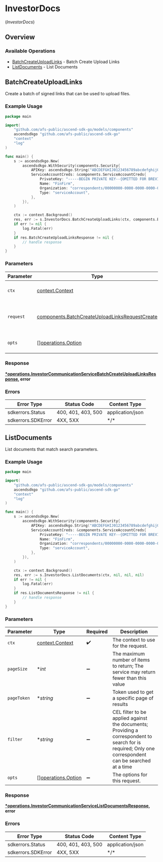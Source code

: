 # InvestorDocs
(*InvestorDocs*)

## Overview

### Available Operations

* [BatchCreateUploadLinks](#batchcreateuploadlinks) - Batch Create Upload Links
* [ListDocuments](#listdocuments) - List Documents

## BatchCreateUploadLinks

Create a batch of signed links that can be used to upload files.

### Example Usage

```go
package main

import(
	"github.com/afs-public/ascend-sdk-go/models/components"
	ascendsdkgo "github.com/afs-public/ascend-sdk-go"
	"context"
	"log"
)

func main() {
    s := ascendsdkgo.New(
        ascendsdkgo.WithSecurity(components.Security{
            APIKey: ascendsdkgo.String("ABCDEFGHIJ0123456789abcdefghij0123456789"),
            ServiceAccountCreds: &components.ServiceAccountCreds{
                PrivateKey: "-----BEGIN PRIVATE KEY--{OMITTED FOR BREVITY}",
                Name: "FinFirm",
                Organization: "correspondents/00000000-0000-0000-0000-000000000000",
                Type: "serviceAccount",
            },
        }),
    )

    ctx := context.Background()
    res, err := s.InvestorDocs.BatchCreateUploadLinks(ctx, components.BatchCreateUploadLinksRequestCreate{})
    if err != nil {
        log.Fatal(err)
    }
    if res.BatchCreateUploadLinksResponse != nil {
        // handle response
    }
}
```

### Parameters

| Parameter                                                                                                        | Type                                                                                                             | Required                                                                                                         | Description                                                                                                      |
| ---------------------------------------------------------------------------------------------------------------- | ---------------------------------------------------------------------------------------------------------------- | ---------------------------------------------------------------------------------------------------------------- | ---------------------------------------------------------------------------------------------------------------- |
| `ctx`                                                                                                            | [context.Context](https://pkg.go.dev/context#Context)                                                            | :heavy_check_mark:                                                                                               | The context to use for the request.                                                                              |
| `request`                                                                                                        | [components.BatchCreateUploadLinksRequestCreate](../../models/components/batchcreateuploadlinksrequestcreate.md) | :heavy_check_mark:                                                                                               | The request object to use for the request.                                                                       |
| `opts`                                                                                                           | [][operations.Option](../../models/operations/option.md)                                                         | :heavy_minus_sign:                                                                                               | The options for this request.                                                                                    |

### Response

**[*operations.InvestorCommunicationServiceBatchCreateUploadLinksResponse](../../models/operations/investorcommunicationservicebatchcreateuploadlinksresponse.md), error**

### Errors

| Error Type         | Status Code        | Content Type       |
| ------------------ | ------------------ | ------------------ |
| sdkerrors.Status   | 400, 401, 403, 500 | application/json   |
| sdkerrors.SDKError | 4XX, 5XX           | \*/\*              |

## ListDocuments

List documents that match search parameters.

### Example Usage

```go
package main

import(
	"github.com/afs-public/ascend-sdk-go/models/components"
	ascendsdkgo "github.com/afs-public/ascend-sdk-go"
	"context"
	"log"
)

func main() {
    s := ascendsdkgo.New(
        ascendsdkgo.WithSecurity(components.Security{
            APIKey: ascendsdkgo.String("ABCDEFGHIJ0123456789abcdefghij0123456789"),
            ServiceAccountCreds: &components.ServiceAccountCreds{
                PrivateKey: "-----BEGIN PRIVATE KEY--{OMITTED FOR BREVITY}",
                Name: "FinFirm",
                Organization: "correspondents/00000000-0000-0000-0000-000000000000",
                Type: "serviceAccount",
            },
        }),
    )

    ctx := context.Background()
    res, err := s.InvestorDocs.ListDocuments(ctx, nil, nil, nil)
    if err != nil {
        log.Fatal(err)
    }
    if res.ListDocumentsResponse != nil {
        // handle response
    }
}
```

### Parameters

| Parameter                                                                                                                                             | Type                                                                                                                                                  | Required                                                                                                                                              | Description                                                                                                                                           |
| ----------------------------------------------------------------------------------------------------------------------------------------------------- | ----------------------------------------------------------------------------------------------------------------------------------------------------- | ----------------------------------------------------------------------------------------------------------------------------------------------------- | ----------------------------------------------------------------------------------------------------------------------------------------------------- |
| `ctx`                                                                                                                                                 | [context.Context](https://pkg.go.dev/context#Context)                                                                                                 | :heavy_check_mark:                                                                                                                                    | The context to use for the request.                                                                                                                   |
| `pageSize`                                                                                                                                            | **int*                                                                                                                                                | :heavy_minus_sign:                                                                                                                                    | The maximum number of items to return; The service may return fewer than this value                                                                   |
| `pageToken`                                                                                                                                           | **string*                                                                                                                                             | :heavy_minus_sign:                                                                                                                                    | Token used to get a specific page of results                                                                                                          |
| `filter`                                                                                                                                              | **string*                                                                                                                                             | :heavy_minus_sign:                                                                                                                                    | CEL filter to be applied against the documents; Providing a correspondent to search for is required; Only one correspondent can be searched at a time |
| `opts`                                                                                                                                                | [][operations.Option](../../models/operations/option.md)                                                                                              | :heavy_minus_sign:                                                                                                                                    | The options for this request.                                                                                                                         |

### Response

**[*operations.InvestorCommunicationServiceListDocumentsResponse](../../models/operations/investorcommunicationservicelistdocumentsresponse.md), error**

### Errors

| Error Type         | Status Code        | Content Type       |
| ------------------ | ------------------ | ------------------ |
| sdkerrors.Status   | 400, 401, 403, 500 | application/json   |
| sdkerrors.SDKError | 4XX, 5XX           | \*/\*              |